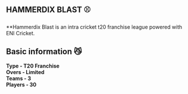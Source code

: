 ## HAMMERDIX BLAST ⚾
**Hammerdix Blast is an intra cricket t20 franchise league powered with ENI Cricket. 
## Basic information 😼
**Type - T20 Franchise**
<br>
**Overs - Limited**
<br>
**Teams - 3**
<br>
**Players - 30**

